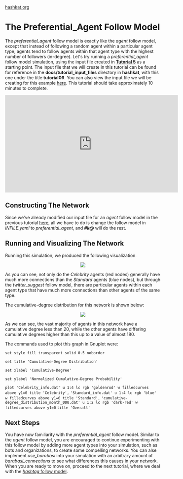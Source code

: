 [hashkat.org](http://hashkat.org)

# The Preferential_Agent Follow Model

The *preferential_agent* follow model is exactly like the *agent* follow model, except that instead of following a random agent within a particular agent type, agents tend to follow agents within that agent type with the highest number of followers (in-degree). Let's try running a *preferential_agent* follow model simulation, using the input file created in [**Tutorial 5**](https://github.com/hashkat/hashkat/blob/master/docs/tutorial_input_files/tutorial05/INFILE.yaml) as a starting point. The input file that we will create in this tutorial can be found for reference in the **docs/tutorial_input_files** directory in **hashkat**, with this one under the title **tutorial06**. You can also view the input file we will be creating for this example [here](https://github.com/hashkat/hashkat/blob/master/docs/tutorial_input_files/tutorial06/INFILE.yaml). This tutorial should take approximately 10 minutes to complete.

<center>
<iframe width="560" height="315" src="https://www.youtube.com/embed/_YHp19AxtMI" frameborder="0" allowfullscreen></iframe>
</center>

## Constructing The Network

Since we've already modified our input file for an *agent* follow model in the previous tutorial [here](https://github.com/hashkat/hashkat/blob/master/docs/tutorial_input_files/tutorial05/INFILE.yaml), all we have to do is change the follow model in *INFILE.yaml* to *preferential_agent*, and ***#k@*** will do the rest.

## Running and Visualizing The Network

Running this simulation, we produced the following visualization:

<center>
<img src='../img/tutorial06/visualization.png'>
</center>

As you can see, not only do the *Celebrity* agents (red nodes) generally have much more connections than the *Standard* agents (blue nodes), but through the *twitter_suggest* follow model, there are particular agents within each agent type that have much more connections than other agents of the same type.

The cumulative-degree distribution for this network is shown below:

<center>
<img src='../img/tutorial06/cumulative-degree_distribution_month_000.svg'>
</center>

As we can see, the vast majority of agents in this network have a cumulative degree less than 20, while the other agents have differing cumulative degrees higher than this up to a value of almost 180.

The commands used to plot this graph in Gnuplot were:

`set style fill transparent solid 0.5 noborder`

`set title 'Cumulative-Degree Distribution'`

`set xlabel 'Cumulative-Degree'`

`set ylabel 'Normalized Cumulative-Degree Probability'`

`plot 'Celebrity_info.dat' u 1:4 lc rgb 'goldenrod' w filledcurves above y1=0 title 'Celebrity',`
`'Standard_info.dat' u 1:4 lc rgb 'blue' w filledcurves above y1=0 title 'Standard',`
`'cumulative-degree_distribution_month_000.dat' u 1:2 lc rgb 'dark-red' w filledcurves above y1=0`
`title 'Overall'`

## Next Steps

You have now familiarity with the *preferential_agent* follow model. Similar to the *agent* follow model, you are encouraged to continue experimenting with this follow model by adding more agent types into your simulation, such as bots and organizations, to create some compelling networks. You can alse implement *use_barabasi* into your simulation with an arbitrary amount of *barabasi_connections* to see what differences this causes in your network. When you are ready to move on, proceed to the next tutorial, where we deal with the [*hashtag* follow model](http://docs.hashkat.org/en/latest/tutorial07/).